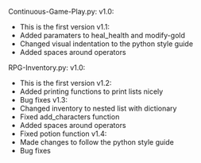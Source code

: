 Continuous-Game-Play.py:
v1.0:
- This is the first version
v1.1:
- Added paramaters to heal_health and modify-gold
- Changed visual indentation to the python style guide
- Added spaces around operators

RPG-Inventory.py:
v1.0:
- This is the first version
v1.2:
- Added printing functions to print lists nicely
- Bug fixes
v1.3:
- Changed inventory to nested list with dictionary
- Fixed add_characters function
- Added spaces around operators
- Fixed potion function
v1.4:
- Made changes to follow the python style guide
- Bug fixes